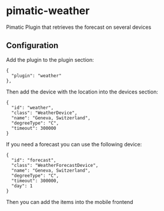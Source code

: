 pimatic-weather
===============

Pimatic Plugin that retrieves the forecast on several devices

Configuration
-------------
Add the plugin to the plugin section:

    {
      "plugin": "weather"
    },

Then add the device with the location into the devices section:

    {
      "id": "weather",
      "class": "WeatherDevice",
      "name": "Geneva, Switzerland",
      "degreeType": "C",
      "timeout": 300000
    }

If you need a forecast you can use the following device:

    {
      "id": "forecast",
      "class": "WeatherForecastDevice",
      "name": "Geneva, Switzerland",
      "degreeType": "C",
      "timeout": 300000,
      "day": 1
    }

Then you can add the items into the mobile frontend
